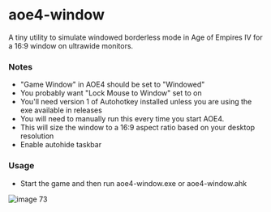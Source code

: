 # aoe4-window
A tiny utility to simulate windowed borderless mode in Age of Empires IV for a 16:9 window on ultrawide monitors.

### Notes
* "Game Window" in AOE4 should be set to "Windowed"
* You probably want "Lock Mouse to Window" set to on
* You'll need version 1 of Autohotkey installed unless you are using the exe available in releases
* You will need to manually run this every time you start AOE4.
* This will size the window to a 16:9 aspect ratio based on your desktop resolution
* Enable autohide taskbar

### Usage
* Start the game and then run aoe4-window.exe or aoe4-window.ahk

![image 73](https://user-images.githubusercontent.com/8503272/214855356-94141dae-c3e6-45d9-9f41-4531811f0a4e.jpg)
